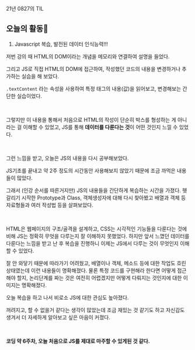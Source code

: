 21년 0827의 TIL

## 오늘의 활동🥴

1. Javascript 복습, 발전된 데이터 인식능력!!!

저번 강의 때 HTML의 DOM이라는 개념을 메모리와 연결하여 설명을 들었다.

그리고 JS로 직접 HTML의 DOM에 접근하여, 작성했던 코드의 내용을 변경하거나 추가하는 실습을 해 보았다.

`.textContent` 라는 속성을 사용하여 특정 태그의 내용(값)을 읽어보고, 변경해보는 간단한 실습이었다.

<br>

그렇지만 이 내용을 통해서 처음으로 HTML의 작성이 단순히 박스를 형성하는 게 아니라는 걸 이해할 수 있었고, JS를 통해 **데이터를 다룬다는 것**이 어떤 것인지 느낄 수 있었다.

<br>

그런 느낌을 받고, 오늘은 JS의 내용을 다시 공부해보았다.

JS기초를 끝내고 약 2주 정도의 시간동안 사용해보지 않았기 때문에 조금 까먹은 내용들이 많았다.

그래서 (인강 순서를 따른거지만) JS의 내용들을 간단하게 복습하는 시간을 가졌다. 헷갈리기 시작한 Prototype과 Class, 객체생성자에 대해 다시 찾아봤고 배열과 객체 등 자료형들과 여러 작성법 등을 살펴보았다.

<br>

HTML은 웹페이지의 구조/골격을 설계하고, CSS는 시각적인 기능들을 다룬다는 것에 비해 JS는 정확히 무엇을 다루는지 잘 이해하지 못했었다. 하지만 앞서 느꼈던 데이터를 다룬다는 느낌을 받고 난 후 복습을 진행하니 이제는 JS에서 다루는 것이 무엇인지 이해할 수 있었다.

잘 안 와닿기 때문에 따라가기 어려웠고, 배열이나 객체, 메소드 등에 대한 작업도 흐린 상태였는데 이런 내용들이 명확해졌다. 물론 특정 코드를 구현해라 한다면 어떻게 접근해야 할지, 논리단계를 짜는 것은 여전히 어렵겠지만 어떻게 다뤄지는 것인지에 대한 이미지는 명확해졌다.

오늘 복습을 하고 나서 비로소 JS에 대한 관심도 높아졌다.

꺼려지고, 할 수 없을거 같다는 생각이 많았는데 조금 재밌는 것 같기도 하고 자신감도 생겨서 더 자세하게 알아보고 싶은 마음이 커졌다.

<br>

**코딩 약 6주차, 오늘 처음으로 JS를 제대로 마주할 수 있게된 것 같다.**

